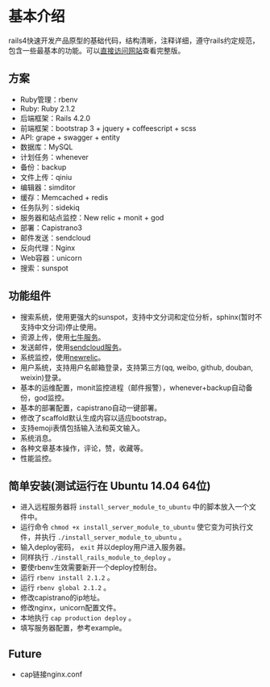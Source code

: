 # 基本介绍

rails4快速开发产品原型的基础代码，结构清晰，注释详细，遵守rails约定规范，包含一些最基本的功能。可以[直接访问网站](http://121.42.161.252/)查看完整版。

## 方案

* Ruby管理：rbenv
* Ruby: Ruby 2.1.2
* 后端框架：Rails 4.2.0
* 前端框架：bootstrap 3 + jquery + coffeescript + scss
* API: grape + swagger + entity
* 数据库：MySQL
* 计划任务：whenever
* 备份：backup
* 文件上传：qiniu
* 编辑器：simditor
* 缓存：Memcached + redis
* 任务队列：sidekiq
* 服务器和站点监控：New relic + monit + god
* 部署：Capistrano3
* 邮件发送：sendcloud
* 反向代理：Nginx
* Web容器：unicorn
* 搜索：sunspot

## 功能组件

* 搜索系统，使用更强大的sunspot，支持中文分词和定位分析，sphinx(暂时不支持中文分词)停止使用。
* 资源上传，使用[七牛服务](http://www.qiniu.com/)。
* 发送邮件，使用[sendcloud服务](https://sendcloud.sohu.com/)。
* 系统监控，使用[newrelic](https://rpm.newrelic.com)。
* 用户系统，支持用户名邮箱登录，支持第三方(qq, weibo, github, douban, weixin)登录。
* 基本的运维配置，monit监控进程（邮件报警），whenever+backup自动备份，god监控。
* 基本的部署配置，capistrano自动一键部署。
* 修改了scaffold默认生成内容以适应bootstrap。
* 支持emoji表情包括输入法和英文输入。
* 系统消息。
* 各种文章基本操作，评论，赞，收藏等。
* 性能监控。


## 简单安装(测试运行在 Ubuntu 14.04 64位)

* 进入远程服务器将 `install_server_module_to_ubuntu` 中的脚本放入一个文件中。
* 运行命令 `chmod +x install_server_module_to_ubuntu` 使它变为可执行文件，并执行 `./install_server_module_to_ubuntu` 。
* 输入deploy密码， `exit` 并以deploy用户进入服务器。
* 同样执行 `./install_rails_module_to_deploy` 。
* 要使rbenv生效需要新开一个deploy控制台。
* 运行 `rbenv install 2.1.2` 。
* 运行 `rbenv global 2.1.2` 。
* 修改capistrano的ip地址。
* 修改nginx，unicorn配置文件。
* 本地执行 `cap production deploy` 。
* 填写服务器配置，参考example。

## Future

* cap链接nginx.conf